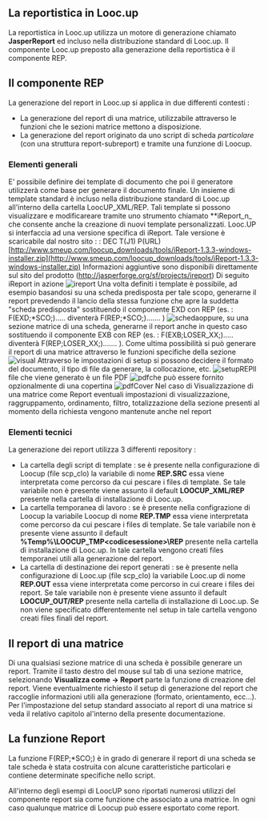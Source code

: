 ## La reportistica in Looc.up
La reportistica in Looc.up utilizza un motore di generazione chiamato **JasperReport** ed incluso nella distribuzione standard di Looc.up.
Il componente Looc.up preposto alla generazione della reportistica è il componente REP.

## Il componente REP
La generazione del report in Looc.up si applica in due differenti contesti : 
 * La generazione del report di una matrice, utilizzabile attraverso le funzioni che le sezioni matrice mettono a disposizione.
 * La generazione del report originato da uno script di scheda _particolare_ (con una struttura report-subreport) e tramite una funzione di Loocup.

### Elementi generali
E' possibile definire dei template di documento che poi il generatore utilizzerà come base per generare il documento finale. Un insieme di template standard è incluso nella distribuzione standard di Looc.up all'interno della cartella LoocUP_XML/REP.
Tali template si possono visualizzare e modificareare tramite uno strumento chiamato **iReport_n_ che consente anche la creazione di nuovi template personalizzati.
Looc.UP si interfaccia ad una versione specifica di iReport. Tale versione è scaricabile dal nostro sito
 :  : DEC T(J1) P(URL) [http://www.smeup.com/loocup_downloads/tools/iReport-1.3.3-windows-installer.zip](http://www.smeup.com/loocup_downloads/tools/iReport-1.3.3-windows-installer.zip)
Informazioni aggiuntive sono disponibili direttamente sul sito del prodotto (http://jasperforge.org/sf/projects/ireport)
Di seguito iReport in azione
![ireport](http://localhost:3000/immagini/LOCREP_INT/ireport.png)
Una volta definiti i template è possibile, ad esempio basandosi su una scheda predisposta per tale scopo, generarne il report prevedendo il lancio della stessa funzione che apre la suddetta "scheda predisposta" sostituendo il componente EXD con REP (es. :  F(EXD;*SCO;)..... diventerà F(REP;*SCO;)....... )
![scheda](http://localhost:3000/immagini/LOCREP_INT/scheda.png)oppure, su una sezione matrice di una scheda, generarne il report anche in questo caso sostituendo il componente EXB con REP (es. :  F(EXB;LOSER_XX;)..... diventerà F(REP;LOSER_XX;)....... ).
Come ultima possibilità si può generare il report di una matrice attraverso le funzioni specifiche della sezione
![visual](http://localhost:3000/immagini/LOCREP_INT/visual.png)
Attraverso le impostazioni di setup si possono decidere il formato del documento, il tipo di file da generare, la collocazione, etc.
![setupREP](http://localhost:3000/immagini/LOCREP_INT/setupREP.png)Il file che viene generato è un file PDF
![pdf](http://localhost:3000/immagini/LOCREP_INT/pdf.png)che può essere fornito opzionalmente di una copertina
![pdfCover](http://localhost:3000/immagini/LOCREP_INT/pdfCover.png)
Nel caso di Visualizzazione di una matrice come Report eventuali impostazioni di visualizzazione, raggruppamento, ordinamento, filtro, totalizzazione della sezione presenti al momento della richiesta vengono mantenute anche nel report

### Elementi tecnici
La generazione dei report utilizza 3 differenti repository : 
 * La cartella degli script di template :  se è presente nella configurazione di Loocup (file scp_clo) la variabile di nome **REP.SRC** essa viene interpretata come percorso da cui pescare i files di template. Se tale variabile non è presente viene assunto il default **LOOCUP_XML/REP** presente nella cartella di installazione di Looc.up.
 * La cartella temporanea di lavoro :  se è presente nella configrazione di Loocup la variabile Loocup di nome **REP.TMP** essa viene interpretata come percorso da cui pescare i files di template. Se tale variabile non è presente viene assunto il default **%Temp%\LOOCUP_TMP\<codicesessione>\REP** presente nella cartella di installazione di Looc.up. In tale cartella vengono creati files temporanei utili alla generazione del report.
 * La cartella di destinazione dei report generati :  se è presente nella configurazione di Looc.up (file scp_clo) la variabile Looc.up di nome **REP.OUT** essa viene interpretata come percorso in cui creare i files dei report. Se tale variabile non è presente viene assunto il default **LOOCUP_OUT/REP** presente nella cartella di installazione di Looc.up. Se non viene specificato differentemente nel setup in tale cartella vengono creati files finali del report.

## Il report di una matrice
Di una qualsiasi sezione matrice di una scheda è possibile generare un report. Tramite il tasto destro del mouse sul tab di una sezione matrice, selezionando **Visualizza come -> Report** parte la funzione di creazione del report. Viene eventualmente richiesto il setup di generazione del report che raccoglie informazioni utili alla generazione (formato, orientamento, ecc...). Per l'impostazione del setup standard associato al report di una matrice si veda il relativo capitolo al'interno della presente documentazione.

## La funzione Report
La funzione F(REP;*SCO;) è in grado di generare il report di una scheda se tale scheda è stata costruita con alcune caratteristiche particolari e contiene determinate specifiche nello script.

All'interno degli esempi di LoocUP sono riportati numerosi utilizzi del componente report sia come funzione che associato a una matrice. In ogni caso qualunque matrice di Loocup può essere esportato come report.

